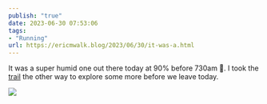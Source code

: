 ```yaml
---
publish: "true"
date: 2023-06-30 07:53:06
tags:
- "Running"
url: https://ericmwalk.blog/2023/06/30/it-was-a.html
---
```

It was a super humid one out there today at 90% before 730am 🥵. I took the [trail](https://strava.com/activities/9362151579) the other way to explore some more before we leave today.

![](https://ericmwalk.blog/uploads/2023/78b36d6f9a.jpg)